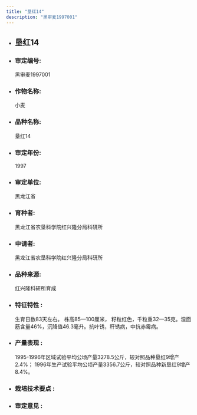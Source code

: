 ```yaml
---
title: "垦红14"
description: "黑审麦1997001"
---
```

* ## 垦红14
* ###  审定编号:  
   黑审麦1997001

*  ### 作物名称:  
   小麦

*   ###  品种名称: 
    垦红14

*   ### 审定年份: 
    1997

*   ### 审定单位:  
    黑龙江省

*   ### 育种者:  
    黑龙江省农垦科学院红兴隆分局科研所

*   ### 申请者:  
    黑龙江省农垦科学院红兴隆分局科研所

*   ### 品种来源:  
    红兴隆科研所育成

*   ### 特征特性 : 
    生育日数83天左右。 株高85—100厘米， 籽粒红色，千粒重32—35克。湿面筋含量46%，沉降值46.3毫升。抗叶锈，秆锈病，中抗赤霉病。

*   ### 产量表现 : 
    1995-1996年区域试验平均公顷产量3278.5公斤，较对照品种垦红9增产2.4%； 1996年生产试验平均公顷产量3356.7公斤，较对照品种新垦红9增产8.4%。

*   ### 栽培技术要点 : 
    

*   ### 审定意见 : 
    
